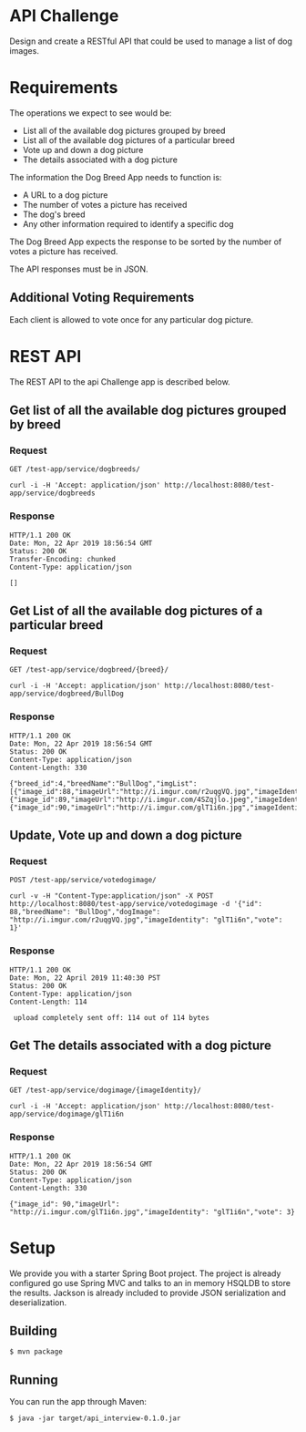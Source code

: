 # API Challenge

Design and create a RESTful API that could be used to manage a list of dog images. 

# Requirements

The operations we expect to see would be:

* List all of the available dog pictures grouped by breed
* List all of the available dog pictures of a particular breed
* Vote up and down a dog picture
* The details associated with a dog picture

The information the Dog Breed App needs to function is:

* A URL to a dog picture
* The number of votes a picture has received
* The dog's breed
* Any other information required to identify a specific dog

The Dog Breed App expects the response to be sorted by the number of votes a picture has received.

The API responses must be in JSON.

## Additional Voting Requirements

Each client is allowed to vote once for any particular dog picture.

# REST API
The REST API to the api Challenge app is described below.

## Get list of all the available dog pictures grouped by breed

### Request

`GET /test-app/service/dogbreeds/`

    curl -i -H 'Accept: application/json' http://localhost:8080/test-app/service/dogbreeds
    
### Response

    HTTP/1.1 200 OK
    Date: Mon, 22 Apr 2019 18:56:54 GMT
    Status: 200 OK
    Transfer-Encoding: chunked
    Content-Type: application/json    

    []

## Get List of all the available dog pictures of a particular breed

### Request

`GET /test-app/service/dogbreed/{breed}/`

    curl -i -H 'Accept: application/json' http://localhost:8080/test-app/service/dogbreed/BullDog
    
### Response

    HTTP/1.1 200 OK
    Date: Mon, 22 Apr 2019 18:56:54 GMT
    Status: 200 OK
    Content-Type: application/json    
    Content-Length: 330

    {"breed_id":4,"breedName":"BullDog","imgList":[{"image_id":88,"imageUrl":"http://i.imgur.com/r2uqgVQ.jpg","imageIdentity":"r2uqgVQ","vote":0},{"image_id":89,"imageUrl":"http://i.imgur.com/4SZqjlo.jpeg","imageIdentity":"4SZqjlo","vote":0},{"image_id":90,"imageUrl":"http://i.imgur.com/glT1i6n.jpg","imageIdentity":"glT1i6n","vote":0}]}

## Update, Vote up and down a dog picture

### Request

`POST /test-app/service/votedogimage/`

    curl -v -H "Content-Type:application/json" -X POST http://localhost:8080/test-app/service/votedogimage -d '{"id": 88,"breedName": "BullDog","dogImage": "http://i.imgur.com/r2uqgVQ.jpg","imageIdentity": "glT1i6n","vote": 1}'
    
### Response

    HTTP/1.1 200 OK
    Date: Mon, 22 April 2019 11:40:30 PST
    Status: 200 OK    
    Content-Type: application/json
    Content-Length: 114

     upload completely sent off: 114 out of 114 bytes

## Get The details associated with a dog picture

### Request

`GET /test-app/service/dogimage/{imageIdentity}/`

    curl -i -H 'Accept: application/json' http://localhost:8080/test-app/service/dogimage/glT1i6n
    
### Response

    HTTP/1.1 200 OK
    Date: Mon, 22 Apr 2019 18:56:54 GMT
    Status: 200 OK
    Content-Type: application/json    
    Content-Length: 330

    {"image_id": 90,"imageUrl": "http://i.imgur.com/glT1i6n.jpg","imageIdentity": "glT1i6n","vote": 3}

# Setup

We provide you with a starter Spring Boot project. The project is already configured go use Spring MVC and talks to an 
in memory HSQLDB to store the results. Jackson is already included to provide JSON serialization and deserialization.

## Building

```
$ mvn package
```

## Running

You can run the app through Maven:


```
$ java -jar target/api_interview-0.1.0.jar
```
